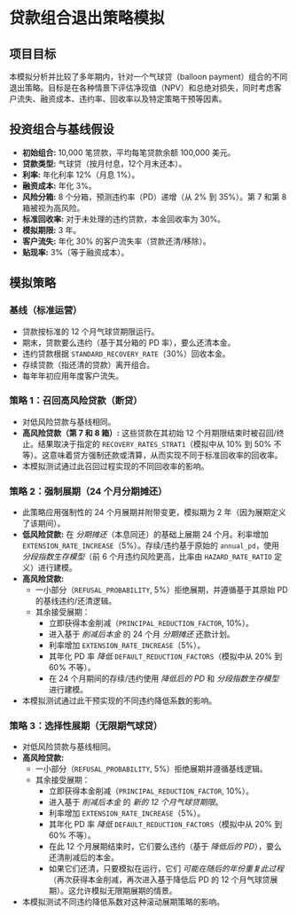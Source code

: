 # 贷款组合退出策略模拟

## 项目目标

本模拟分析并比较了多年期内，针对一个气球贷（balloon payment）组合的不同退出策略。目标是在各种情景下评估净现值（NPV）和总绝对损失，同时考虑客户流失、融资成本、违约率、回收率以及特定策略干预等因素。

## 投资组合与基线假设

*   **初始组合:** 10,000 笔贷款，平均每笔贷款余额 100,000 美元。
*   **贷款类型:** 气球贷（按月付息，12个月末还本）。
*   **利率:** 年化利率 12%（月息 1%）。
*   **融资成本:** 年化 3%。
*   **风险分箱:** 8 个分箱，预测违约率（PD）递增（从 2% 到 35%）。第 7 和第 8 箱被视为高风险。
*   **标准回收率:** 对于未处理的违约贷款，本金回收率为 30%。
*   **模拟期限:** 3 年。
*   **客户流失:** 年化 30% 的客户流失率（贷款还清/移除）。
*   **贴现率:** 3%（等于融资成本）。

## 模拟策略

### 基线（标准运营）

*   贷款按标准的 12 个月气球贷期限运行。
*   期末，贷款要么违约（基于其分箱的 PD 率），要么还清本金。
*   违约贷款根据 `STANDARD_RECOVERY_RATE`（30%）回收本金。
*   存续贷款（指还清的贷款）离开组合。
*   每年年初应用年度客户流失。

### 策略 1：召回高风险贷款（断贷）

*   对低风险贷款与基线相同。
*   **高风险贷款（第 7 和 8 箱）:** 这些贷款在其初始 12 个月期限结束时被召回/终止。结果取决于指定的 `RECOVERY_RATES_STRAT1`（模拟中从 10% 到 50% 不等）。这意味着贷方强制还款或清算，从而实现不同于标准回收率的回收率。
*   本模拟测试通过此召回过程实现的不同回收率的影响。

### 策略 2：强制展期（24 个月分期摊还）

*   此策略应用强制性的 24 个月展期并附带变更，模拟期为 2 年（因为展期定义了该期间）。
*   **低风险贷款:** 在 *分期摊还*（本息同还）的基础上展期 24 个月。利率增加 `EXTENSION_RATE_INCREASE`（5%）。存续/违约基于原始的 `annual_pd`，使用 *分段指数生存模型*（前 6 个月违约风险更高，比率由 `HAZARD_RATE_RATIO` 定义）进行建模。
*   **高风险贷款:**
    *   一小部分（`REFUSAL_PROBABILITY`, 5%）拒绝展期，并遵循基于其原始 PD 的基线违约/还清逻辑。
    *   其余接受展期：
        *   立即获得本金削减（`PRINCIPAL_REDUCTION_FACTOR`, 10%）。
        *   进入基于 *削减后本金* 的 24 个月 *分期摊还* 还款计划。
        *   利率增加 `EXTENSION_RATE_INCREASE`（5%）。
        *   其年化 PD 率 *降低* `DEFAULT_REDUCTION_FACTORS`（模拟中从 20% 到 60% 不等）。
        *   在 24 个月期间的存续/违约使用 *降低后的 PD* 和 *分段指数生存模型* 进行建模。
*   本模拟测试通过此干预实现的不同违约降低系数的影响。

### 策略 3：选择性展期（无限期气球贷）

*   对低风险贷款与基线相同。
*   **高风险贷款:**
    *   一小部分（`REFUSAL_PROBABILITY`, 5%）拒绝展期并遵循基线逻辑。
    *   其余接受展期：
        *   立即获得本金削减（`PRINCIPAL_REDUCTION_FACTOR`, 10%）。
        *   进入基于 *削减后本金* 的 *新的 12 个月气球贷期限*。
        *   利率增加 `EXTENSION_RATE_INCREASE`（5%）。
        *   其年化 PD 率 *降低* `DEFAULT_REDUCTION_FACTORS`（模拟中从 20% 到 60% 不等）。
        *   在此 12 个月展期结束时，它们要么违约（基于 *降低后的 PD*），要么还清削减后的本金。
        *   如果它们还清，只要模拟在运行，它们 *可能在随后的年份重复此过程*（再次获得本金削减，再次进入基于降低后 PD 的 12 个月气球贷展期）。这允许模拟无限期展期的情景。
*   本模拟测试不同违约降低系数对这种滚动展期策略的影响。 